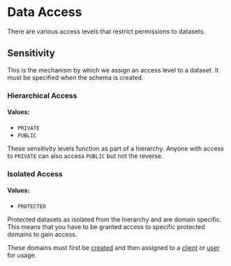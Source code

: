 # Data Access

There are various access levels that restrict permissions to datasets.

## Sensitivity

This is the mechanism by which we assign an access level to a dataset. It must be specified when the schema is created.

### Hierarchical Access

#### Values:

- `PRIVATE`
- `PUBLIC`

These sensitivity levels function as part of a hierarchy. Anyone with access to `PRIVATE` can also access `PUBLIC` but
not the reverse.

### Isolated Access

#### Values:

- `PROTECTED`

Protected datasets as isolated from the hierarchy and are domain specific. This means that you have to be granted access
to specific protected domains to gain access.

These domains must first be [created](./usage.md/#create-protected-domain) and then assigned to
a [client](./usage.md/#create-client) or [user](./usage.md/#create-user) for usage.
